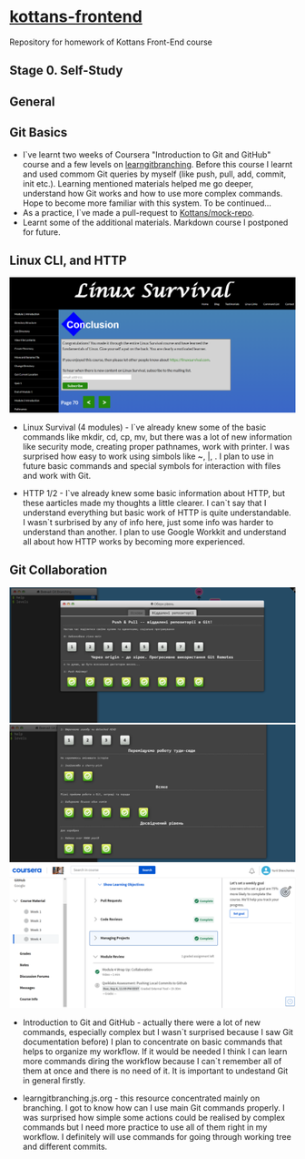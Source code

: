 # [kottans-frontend](https://github.com/kottans/frontend)

Repository for homework of Kottans Front-End course

## Stage 0. Self-Study

## General

## Git Basics

- I`ve learnt two weeks of Coursera "Introduction to Git and GitHub" course and a few levels on [learngitbranching](learngitbranching.js.org). Before this course I learnt and used commom Git queries by myself (like push, pull, add, commit, init etc.). Learning mentioned materials helped me go deeper, understand how Git works and how to use more complex commands. Hope to become more familiar with this system. To be continued...
- As a practice, I`ve made a pull-request to [Kottans/mock-repo](https://github.com/kottans/mock-repo.git).
- Learnt some of the additional materials. Markdown course I postponed for future.

## Linux CLI, and HTTP

![This is a screenshot](task_linux_cli/Screenshot2022-08-11204150.png)

- Linux Survival (4 modules) - I\`ve already knew some of the basic commands like mkdir, cd, cp, mv, but there was a lot of new information like security mode, creating proper pathnames, work with printer. I was surprised how easy to work using simbols like ~, |, . I plan to use in future basic commands and special symbols for interaction with files and work with Git.

- HTTP 1/2 - I\`ve already knew some basic information about HTTP, but these aarticles made my thoughts a little clearer. I can\`t say that I understand everything but basic work of HTTP is quite understandable. I wasn\`t surbrised by any of info here, just some info was harder to understand than another. I plan to use Google Workkit and understand all about how HTTP works by becoming more experienced.

## Git Collaboration

![This is a screenshot](task_git_collaboration/branching_Screenshot2022-08-12145736.png)
![This is a screenshot](task_git_collaboration/brenching_Screenshot2022-08-12145655.png)
![This is a screenshot](task_git_collaboration/coursera_Screenshot2022-08-12145841.png)

- Introduction to Git and GitHub - actually there were a lot of new commands, especially complex but I wasn\`t surprised because I saw Git documentation before) I plan to concentrate on basic commands that helps to organize my workflow. If it would be needed I think I can learn more commands diring the workflow because I can\`t remember all of them at once and there is no need of it. It is important to undestand Git in general firstly.

- learngitbranching.js.org - this resource concentrated mainly on branching. I got to know how can I use main Git commands properly. I was surprised how simple some actions could be realised by complex commands but I need more practice to use all of them right in my workflow. I definitely will use commands for going through working tree and different commits.



